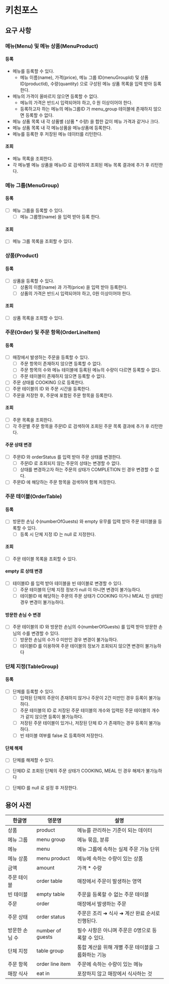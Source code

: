 # 키친포스

## 요구 사항
### 메뉴(Menu) 및 메뉴 상품(MenuProduct)
#### 등록
* 메뉴를 등록할 수 있다.
  * 메뉴 이름(name), 가격(price), 메뉴 그룹 ID(menuGroupId) 및 상품ID(productId), 수량(quantity) 으로 구성된 메뉴 상품 목록을 입력 받아 등록한다.
* 메뉴의 가격이 올바르지 않으면 등록할 수 없다.
  * 메뉴의 가격은 반드시 입력되어야 하고, 0 원 이상이어야 한다.
  * 등록하고자 하는 메뉴의 메뉴그룹ID 가 menu_group 테이블에 존재하지 않으면 등록할 수 없다.
* 메뉴 상품 목록 내 각 상품별 (상품 * 수량) 을 합한 값이 메뉴 가격과 같거나 크다.
* 메뉴 상품 목록 내 각 메뉴상품을 메뉴상품에 등록한다.
* 메뉴를 등록한 후 저장된 메뉴 데이터를 리턴한다.

#### 조회
* 메뉴 목록을 조회한다.
* 각 메뉴별 메뉴 상품을 메뉴ID 로 검색하여 조회된 메뉴 목록 결과에 추가 후 리턴한다.


### 메뉴 그룹(MenuGroup)
#### 등록
* [ ] 메뉴 그룹을 등록할 수 있다.
  * [ ] 메뉴 그룹명(name) 을 입력 받아 등록 한다.

#### 조회
* [ ] 메뉴 그룹 목록을 조회할 수 있다.

### 상품(Product)
#### 등록
* [ ] 상품을 등록할 수 있다.
  * [ ] 상품의 이름(name) 과 가격(price) 을 입력 받아 등록한다.
  * [ ] 상품의 가격은 반드시 입력되어야 하고, 0원 이상이어야 한다.

#### 조회
* [ ] 상품 목록을 조회할 수 있다.


### 주문(Order) 및 주문 항목(OrderLineItem)
#### 등록
* [ ] 매장에서 발생하는 주문을 등록할 수 있다.
  * [ ] 주문 항목이 존재하지 않으면 등록할 수 없다.
  * [ ] 주문 항목의 수와 메뉴 테이블에 등록된 메뉴의 수량이 다르면 등록할 수 없다.
  * [ ] 주문 테이블이 존재하지 않으면 등록할 수 없다.
* [ ] 주문 상태를 COOKING 으로 등록한다.
* [ ] 주문 테이블의 ID 와 주문 시간을 등록한다.
* [ ] 주문을 저장한 후, 주문에 포함된 주문 항목을 등록한다. 

#### 조회
* [ ] 주문 목록을 조회한다.
* [ ] 각 주문별 주문 항목을 주문ID 로 검색하여 조회된 주문 목록 결과에 추가 후 리턴한다.

#### 주문 상태 변경
* [ ] 주문ID 와 orderStatus 를 입력 받아 주문 상태를 변경한다.
  * [ ] 주문ID 로 조회되지 않는 주문의 상태는 변경할 수 없다.
  * [ ] 상태를 변경하고자 하는 주문의 상태가 COMPLETION 인 경우 변경할 수 없다.
* [ ] 주문ID 에 해당하는 주문 항목을 검색하여 함께 저장한다.

### 주문 테이블(OrderTable)
#### 등록
* [ ] 방문한 손님 수(numberOfGuests) 와 empty 유무를 입력 받아 주문 테이블을 등록할 수 있다.
  * [ ] 등록 시 단체 지정 ID 는 null 로 지정한다.

#### 조회
* [ ] 주문 테이블 목록을 조회할 수 있다.

#### empty 로 상태 변경
* [ ] 테이블ID 를 입력 받아 테이블을 빈 테이블로 변경할 수 있다.
  * [ ] 주문 테이블의 단체 지정 정보가 null 이 아니면 변경이 불가능하다.
  * [ ] 테이블ID 에 해당하는 주문의 주문 상태가 COOKING 이거나 MEAL 인 상태인 경우 변경이 불가능하다.

#### 방문한 손님 수 변경
* [ ] 주문 테이블의 ID 와 방문한 손님의 수(numberOfGuests) 를 입력 받아 방문한 손님의 수를 변경할 수 있다.
  * [ ] 방문한 손님의 수가 0 미만인 경우 변경이 불가능하다.
  * [ ] 테이블ID 를 이용하여 주문 테이블의 정보가 조회되지 않으면 변경이 불가능하다

### 단체 지정(TableGroup)
#### 등록
* [ ] 단체를 등록할 수 있다.
  * [ ] 입력된 단체의 주문이 존재하지 않거나 주문이 2건 미만인 경우 등록이 불가능하다.
  * [ ] 주문 테이블의 ID 로 저장된 주문 테이블의 개수와 입력된 주문 테이블의 개수가 같지 않으면 등록이 불가능하다.
  * [ ] 저장된 주문 테이블이 있거나, 저장된 단체 ID 가 존재하는 경우 등록이 불가능하다.
  * [ ] 빈 테이블 여부를 false 로 등록하여 저장한다.
  
#### 단체 해제
* [ ] 단체를 해제할 수 있다.
* [ ] 단체ID 로 조회된 단체의 주문 상태가 COOKING, MEAL 인 경우 해제가 불가능하다
* [ ] 단체ID 를 null 로 설정 후 저장한다.


## 용어 사전

| 한글명 | 영문명 | 설명 |
| --- | --- | --- |
| 상품 | product | 메뉴를 관리하는 기준이 되는 데이터 |
| 메뉴 그룹 | menu group | 메뉴 묶음, 분류 |
| 메뉴 | menu | 메뉴 그룹에 속하는 실제 주문 가능 단위 |
| 메뉴 상품 | menu product | 메뉴에 속하는 수량이 있는 상품 |
| 금액 | amount | 가격 * 수량 |
| 주문 테이블 | order table | 매장에서 주문이 발생하는 영역 |
| 빈 테이블 | empty table | 주문을 등록할 수 없는 주문 테이블 |
| 주문 | order | 매장에서 발생하는 주문 |
| 주문 상태 | order status | 주문은 조리 ➜ 식사 ➜ 계산 완료 순서로 진행된다. |
| 방문한 손님 수 | number of guests | 필수 사항은 아니며 주문은 0명으로 등록할 수 있다. |
| 단체 지정 | table group | 통합 계산을 위해 개별 주문 테이블을 그룹화하는 기능 |
| 주문 항목 | order line item | 주문에 속하는 수량이 있는 메뉴 |
| 매장 식사 | eat in | 포장하지 않고 매장에서 식사하는 것 |
